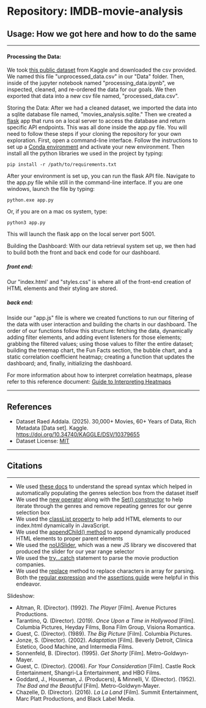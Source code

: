 # Repository: IMDB-movie-analysis

## Usage: How we got here and how to do the same

---

#### Processing the Data:
We took [this public dataset](https://www.kaggle.com/datasets/raedaddala/top-500-600-movies-of-each-year-from-1960-to-2024) from Kaggle and downloaded the csv provided. We named this file "unprocessed_data.csv" in our "Data" folder. Then, inside of the jupyter notebook named "processing_data.ipynb", we inspected, cleaned, and re-ordered the data for our goals. We then exported that data into a new csv file named, "processed_data.csv". 

Storing the Data:
After we had a cleaned dataset, we imported the data into a sqlite database file named, "movies_analysis.sqlite." Then we created a [flask](https://pypi.org/project/Flask/) app that runs on a local server to access the database and return specific API endpoints. This was all done inside the app.py file. You will need to follow these steps if your cloning the repository for your own exploration. First, open a command-line interface. Follow the instructions to set up a [Conda environment](https://docs.conda.io/projects/conda/en/latest/user-guide/tasks/manage-environments.html) and activate your new environment. Then install all the python libraries we used in the project by typing: 
```
pip install -r /path/to/requirements.txt
```
After your environment is set up, you can run the flask API file. Navigate to the app.py file while still in the command-line interface. If you are one windows, launch the file by typing:
```
python.exe app.py
```
Or, if you are on a mac os system, type:
```
python3 app.py
```
This will launch the flask app on the local server port 5001. 

Building the Dashboard:
With our data retrieval system set up, we then had to build both the front and back end code for our dashboard. 
##### front end:
Our "index.html' and "styles.css" is where all of the front-end creation of HTML elements and their styling are stored.

##### back end:
Inside our "app.js" file is where we created functions to run our filtering of the data with user interaction and building the charts in our dashboard. The order of our functions follow this structure: fetching the data, dynamically adding filter elements, and adding event listeners for those elements; grabbing the filtered values; using those values to filter the entire dataset; building the treemap chart, the Fun Facts section, the bubble chart, and a static correlation coefficient heatmap; creating a function that updates the dashboard; and, finally, initializing the dashboard.

For more information about how to interpret correlation heatmaps, please refer to this reference document: [Guide to Interpreting Heatmaps](IMDB-movie-analysis/correlation_guide.md)

---

## References

* Dataset
  Raed Addala. (2025). 30,000+ Movies, 60+ Years of Data, Rich Metadata [Data set]. Kaggle. https://doi.org/10.34740/KAGGLE/DSV/10379655
* Dataset License: [MIT](https://www.mit.edu/~amini/LICENSE.md)

---

## Citations
---

- We used [these docs](https://developer.mozilla.org/en-US/docs/Web/JavaScript/Reference/Operators/Spread_syntax#spread_in_array_literals) to understand the spread syntax which helped in automatically populating the genres selection box from the dataset itself
- We used the [new operator](https://developer.mozilla.org/en-US/docs/Web/JavaScript/Reference/Operators/new) along with the [Set() constructor](https://developer.mozilla.org/en-US/docs/Web/JavaScript/Reference/Global_Objects/Set/Set) to help iterate through the genres and remove repeating genres for our genre selection box
- We used the [classList property](https://developer.mozilla.org/en-US/docs/Web/API/Element/classList) to help add HTML elements to our index.html dynamically in JavaScript.
- We used the [appendChild() method](https://developer.mozilla.org/en-US/docs/Web/API/Node/appendChild) to append dynamically produced HTML elements to proper parent elements
- We used the [noUiSlider](https://refreshless.com/nouislider/), which was a new JS library we discovered that produced the slider for our year range selector
- We used the [try...catch](https://developer.mozilla.org/en-US/docs/Web/JavaScript/Reference/Statements/try...catch) statement to parse the movie production companies.
- We used the [replace](https://developer.mozilla.org/en-US/docs/Web/JavaScript/Reference/Global_Objects/String/replace) method to replace characters in array for parsing. Both the [regular expression](https://developer.mozilla.org/en-US/docs/Web/JavaScript/Guide/Regular_expressions) and the [assertions guide](https://developer.mozilla.org/en-US/docs/Web/JavaScript/Guide/Regular_expressions/Assertions) were helpful in this endeavor. 


Slideshow:
- Altman, R. (Director). (1992). *The Player* [Film]. Avenue Pictures Productions.
- Tarantino, Q. (Director). (2019). *Once Upon a Time in Hollywood* [Film]. Columbia Pictures, Heyday Films, Bona Film Group, Visiona Romantica.
- Guest, C. (Director). (1989). *The Big Picture* [Film]. Columbia Pictures.
- Jonze, S. (Director). (2002). *Adaptation* [Film]. Beverly Detroit, Clinica Estetico, Good Machine, and Intermedia Films.
- Sonnenfeld, B. (Director). (1995). *Get Shorty* [Film]. Metro-Goldwyn-Mayer.
- Guest, C. (Director). (2006). *For Your Consideration* [Film]. Castle Rock Entertainment, Shangri-La Entertainment, and HBO Films.
- Goddard, J., Houseman, J. (Producers), & Minnelli, V. (Director). (1952). *The Bad and the Beautiful* [Film]. Metro-Goldwyn-Mayer.
- Chazelle, D. (Director). (2016). *La La Land* [Film]. Summit Entertainment, Marc Platt Productions, and Black Label Media.
